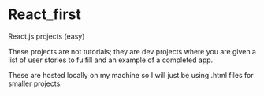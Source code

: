 # React_first
React.js projects (easy)

These projects are not tutorials; they are dev projects where you are given a list of user stories to fulfill and an example of a 
completed app.

These are hosted locally on my machine so I will just be using .html files for smaller projects.


